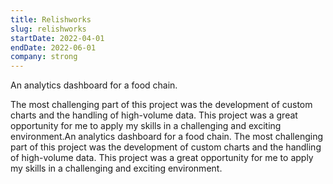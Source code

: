 ```yaml
---
title: Relishworks
slug: relishworks
startDate: 2022-04-01
endDate: 2022-06-01
company: strong
---
```


An analytics dashboard for a food chain.

The most challenging part of this project was the development of custom charts and the handling of high-volume data. This project was a great opportunity for me to apply my skills in a challenging and exciting environment.An analytics dashboard for a food chain. The most challenging part of this project was the development of custom charts and the handling of high-volume data. This project was a great opportunity for me to apply my skills in a challenging and exciting environment.
